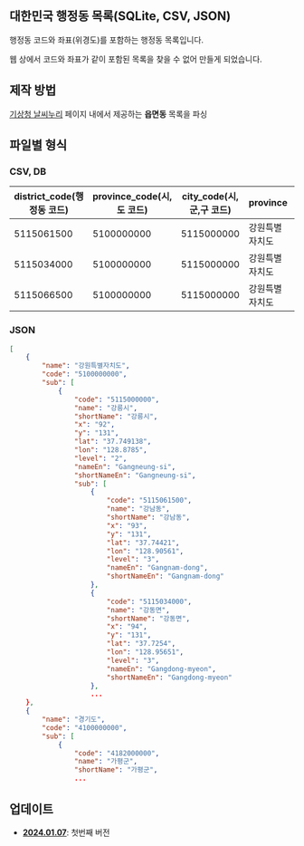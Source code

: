 ## 대한민국 행정동 목록(SQLite, CSV, JSON)

행정동 코드와 좌표(위경도)를 포함하는 행정동 목록입니다.

웹 상에서 코드와 좌표가 같이 포함된 목록을 찾을 수 없어 만들게 되었습니다.

## 제작 방법

[기상청 날씨누리](https://www.weather.go.kr/w/index.do) 페이지 내에서 제공하는 **읍면동** 목록을 파싱

## 파일별 형식

### CSV, DB

| district_code(행정동 코드) | province_code(시,도 코드) | city_code(시,군,구 코드) | province       | city   | district | latitude | longitude |
| -------------------------- | ------------------------- | ------------------------ | -------------- | ------ | -------- | -------- | --------- |
| 5115061500                 | 5100000000                | 5115000000               | 강원특별자치도 | 강릉시 | 강남동   | 37.74421 | 128.90561 |
| 5115034000                 | 5100000000                | 5115000000               | 강원특별자치도 | 강릉시 | 강동면   | 37.7254  | 128.95651 |
| 5115066500                 | 5100000000                | 5115000000               | 강원특별자치도 | 강릉시 | 경포동   | 37.78101 | 128.88289 |

### JSON

```json
[
    {
        "name": "강원특별자치도",
        "code": "5100000000",
        "sub": [
            {
                "code": "5115000000",
                "name": "강릉시",
                "shortName": "강릉시",
                "x": "92",
                "y": "131",
                "lat": "37.749138",
                "lon": "128.8785",
                "level": "2",
                "nameEn": "Gangneung-si",
                "shortNameEn": "Gangneung-si",
                "sub": [
                    {
                        "code": "5115061500",
                        "name": "강남동",
                        "shortName": "강남동",
                        "x": "93",
                        "y": "131",
                        "lat": "37.74421",
                        "lon": "128.90561",
                        "level": "3",
                        "nameEn": "Gangnam-dong",
                        "shortNameEn": "Gangnam-dong"
                    },
                    {
                        "code": "5115034000",
                        "name": "강동면",
                        "shortName": "강동면",
                        "x": "94",
                        "y": "131",
                        "lat": "37.7254",
                        "lon": "128.95651",
                        "level": "3",
                        "nameEn": "Gangdong-myeon",
                        "shortNameEn": "Gangdong-myeon"
                    },
                    ...
    },
    {
        "name": "경기도",
        "code": "4100000000",
        "sub": [
            {
                "code": "4182000000",
                "name": "가평군",
                "shortName": "가평군",
                ...
```

## 업데이트

- **[2024.01.07](https://github.com/pknujsp/Korea_Administrative_Neighborhood_List/releases/tag/2024-01-07)**: 첫번째 버전

